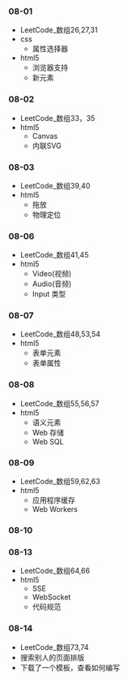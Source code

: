 ### 08-01
* LeetCode_数组26,27,31
* css
	* 属性选择器
* html5
	* 浏览器支持
	* 新元素
### 08-02
* LeetCode_数组33，35
* html5
	* Canvas
	* 内联SVG
### 08-03
* LeetCode_数组39,40
* html5
	* 拖放
	* 物理定位
### 08-06
* LeetCode_数组41,45
* html5
	* Video(视频)
	* Audio(音频)
	* Input 类型
### 08-07
* LeetCode_数组48,53,54
* html5
	* 表单元素
	* 表单属性
### 08-08
* LeetCode_数组55,56,57
* html5
	* 语义元素
	* Web 存储
	* Web SQL
### 08-09
* LeetCode_数组59,62,63
* html5
	* 应用程序缓存
	* Web Workers
### 08-10
### 08-13
* LeetCode_数组64,66
* html5
	* SSE
	* WebSocket
	* 代码规范
### 08-14
* LeetCode_数组73,74
* 搜索别人的页面排版
* 下载了一个模板，查看如何编写


